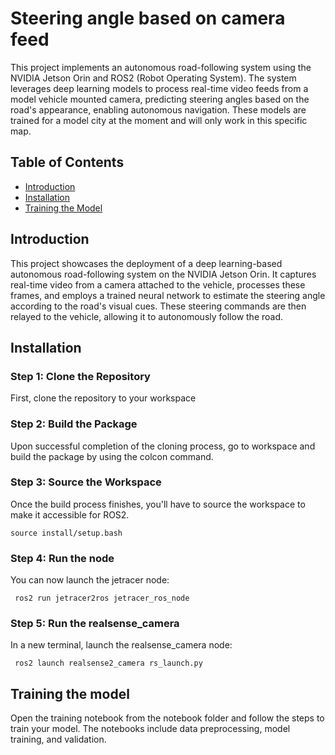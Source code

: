 # Steering angle based on camera feed

This project implements an autonomous road-following system using the NVIDIA Jetson Orin and ROS2 (Robot Operating System). The system leverages deep learning models to process real-time video feeds from a model vehicle mounted camera, predicting steering angles based on the road's appearance, enabling autonomous navigation. These models are trained for a model city at the moment and will only work in this specific map.

## Table of Contents

- [Introduction](#introduction)
- [Installation](#installation)
- [Training the Model](#training-the-model)

## Introduction

This project showcases the deployment of a deep learning-based autonomous road-following system on the NVIDIA Jetson Orin. It captures real-time video from a camera attached to the vehicle, processes these frames, and employs a trained neural network to estimate the steering angle according to the road's visual cues. These steering commands are then relayed to the vehicle, allowing it to autonomously follow the road.

## Installation

### Step 1: Clone the Repository

First, clone the repository to your workspace 

### Step 2: Build the Package

Upon successful completion of the cloning process, go to workspace and build the package by using the colcon command.

### Step 3: Source the Workspace
Once the build process finishes, you'll have to source the workspace to make it accessible for ROS2.
```shell
source install/setup.bash
```

### Step 4: Run the node
You can now launch the jetracer node:

```shell
 ros2 run jetracer2ros jetracer_ros_node 
 ```
### Step 5: Run the realsense_camera 
In a new terminal, launch the realsense_camera node:

```shell
 ros2 launch realsense2_camera rs_launch.py 
 ```

## Training the model

Open the training notebook from the notebook folder and follow the steps to train your model. The notebooks include data preprocessing, model training, and validation.
